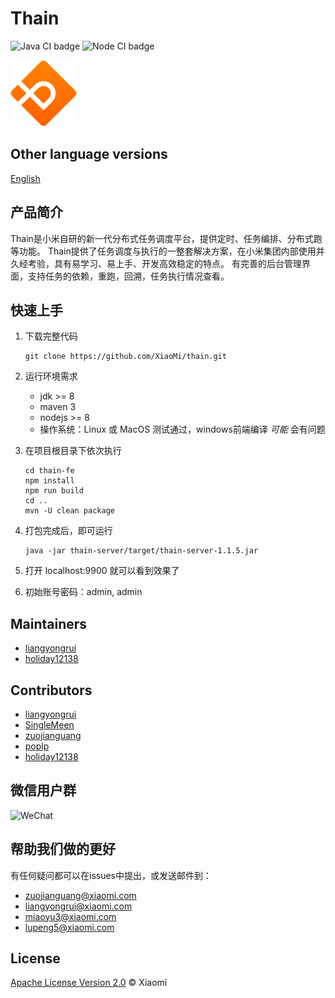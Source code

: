<!--
 Copyright (c) 2019, Xiaomi, Inc.  All rights reserved.
 This source code is licensed under the Apache License Version 2.0, which
 can be found in the LICENSE file in the root directory of this source tree.
-->
# Thain

![Java CI badge](https://github.com/XiaoMi/thain/workflows/Java%20CI/badge.svg)
![Node CI badge](https://github.com/XiaoMi/thain/workflows/Node%20CI/badge.svg)

![Thain Logo](https://raw.githubusercontent.com/XiaoMi/thain/master/images/logo.png)

## Other language versions

[English](./readme.md)

## 产品简介

Thain是小米自研的新一代分布式任务调度平台，提供定时、任务编排、分布式跑等功能。
Thain提供了任务调度与执行的一整套解决方案，在小米集团内部使用并久经考验，具有易学习、易上手、开发高效稳定的特点。
有完善的后台管理界面，支持任务的依赖，重跑，回溯，任务执行情况查看。

## 快速上手

1. 下载完整代码

   ```shell
   git clone https://github.com/XiaoMi/thain.git
   ```

1. 运行环境需求
    - jdk >= 8
    - maven 3
    - nodejs >= 8
    - 操作系统：Linux 或 MacOS 测试通过，windows前端编译 *可能* 会有问题

1. 在项目根目录下依次执行

   ```shell
   cd thain-fe
   npm install
   npm run build
   cd ..
   mvn -U clean package
   ```

1. 打包完成后，即可运行

   ```shell
   java -jar thain-server/target/thain-server-1.1.5.jar
   ```

1. 打开 localhost:9900 就可以看到效果了

1. 初始账号密码：admin, admin

## Maintainers

- [liangyongrui](https://github.com/liangyongrui)
- [holiday12138](https://github.com/holiday12138)

## Contributors

- [liangyongrui](https://github.com/liangyongrui)
- [SingleMeen](https://github.com/SingleMeen)
- [zuojianguang](https://github.com/zuojianguang)
- [poplp](https://github.com/poplp)
- [holiday12138](https://github.com/holiday12138)

## 微信用户群

![WeChat](http://cdn.cnbj1.fds.api.mi-img.com/thain/WechatIMG.png)

## 帮助我们做的更好

有任何疑问都可以在issues中提出，或发送邮件到：
- zuojianguang@xiaomi.com
- liangyongrui@xiaomi.com
- miaoyu3@xiaomi.com
- lupeng5@xiaomi.com

## License

[Apache License Version 2.0](LICENSE) © Xiaomi
